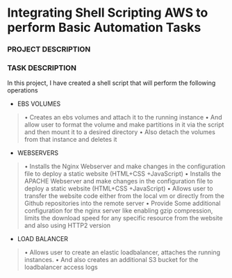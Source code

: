 # Integrating Shell Scripting AWS to perform Basic Automation Tasks

### PROJECT DESCRIPTION

### TASK DESCRIPTION

In this project, I have created a shell script that will perform the following operations

- EBS VOLUMES

> •	Creates an ebs volumes and attach it to the running instance
> •	And allow user to format the volume and make partitions in it via the script and then mount it to a desired directory
> •	Also detach the volumes from that instance and deletes it

- WEBSERVERS

> •	Installs the Nginx Webserver and make changes in the configuration file to deploy a static website (HTML+CSS +JavaScript)
> •	Installs the APACHE Webserver and make changes in the configuration file to deploy a static website (HTML+CSS +JavaScript)
> •	Allows user to transfer the website code either from the local vm or directly from the Github repositories into the remote server
> •	Provide Some additional configuration for the nginx server like enabling gzip compression, limits the download speed for any specific resource from the website and also using HTTP2 version

- LOAD BALANCER

> •	Allows user to create an elastic loadbalancer, attaches the running instances.
> •	And also creates an additional S3 bucket for the loadbalancer access logs

